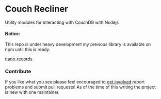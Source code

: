 Couch Recliner
===

Utility modules for interacting with CouchDB with Nodejs

#### Notice:

This repo is under heavy development my previous library is available on npm until this is ready.

[nano-records](https://www.npmjs.com/package/nano-records)

### Contribute

If you like what you see please feel encouraged to [get involved](https://github.com/Kequc/couch-recliner/issues) report problems and submit pull requests! As of the time of this writing the project is new with one maintainer.
